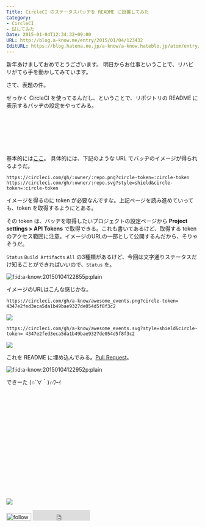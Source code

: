 ```yaml
---
Title: CircleCI のステータスバッヂを README に設置してみた
Category:
- CircleCI
- 試してみた
Date: 2015-01-04T12:34:32+09:00
URL: http://blog.a-know.me/entry/2015/01/04/123432
EditURL: https://blog.hatena.ne.jp/a-know/a-know.hateblo.jp/atom/entry/8454420450078988217
---
```


新年あけましておめでとうございます。
明日からお仕事ということで、リハビリがてら手を動かしてみています。

さて、表題の件。

せっかく CircleCI を使ってるんだし、ということで、リポジトリの README に表示するバッヂの設定をやってみる。



<!-- more -->

<script async src="//pagead2.googlesyndication.com/pagead/js/adsbygoogle.js"></script>
<!-- article-top -->
<ins class="adsbygoogle"
     style="display:inline-block;width:728px;height:90px"
     data-ad-client="ca-pub-3463034538369189"
     data-ad-slot="8367620130"></ins>
<script>
(adsbygoogle = window.adsbygoogle || []).push({});
</script>


基本的には[ここ](https://circleci.com/docs/status-badges)。
具体的には、下記のような URL でバッヂのイメージが得られるようだ。

`https://circleci.com/gh/:owner/:repo.png?circle-token=:circle-token`
`https://circleci.com/gh/:owner/:repo.svg?style=shield&circle-token=:circle-token`

イメージを得るのに token が必要なんですな。上記ページを読み進めていっても、token を取得するようにとある。

その token は、バッヂを取得したいプロジェクトの設定ページから <b>Project settings > API Tokens</b> で取得できる。これも書いてあるけど、取得する token のアクセス範囲に注意。イメージのURLの一部として公開するんだから、そりゃそうだ。

`Status` `Build Artifacts` `All` の3種類があるけど、今回は文字通りステータスだけ知ることができればいいので、`Status` を。


<p><span itemscope itemtype="http://schema.org/Photograph"><img src="http://cdn-ak.f.st-hatena.com/images/fotolife/a/a-know/20150104/20150104122855.png" alt="f:id:a-know:20150104122855p:plain" title="f:id:a-know:20150104122855p:plain" class="hatena-fotolife" itemprop="image"></span></p>


イメージのURLはこんな感じかな。

`https://circleci.com/gh/a-know/awesome_events.png?circle-token= 4347e2fed3eca5da1b49bae9327de054d5f8f3c2`

<img src="https://circleci.com/gh/a-know/awesome_events.png?circle-token= 4347e2fed3eca5da1b49bae9327de054d5f8f3c2">

`https://circleci.com/gh/a-know/awesome_events.svg?style=shield&circle-token= 4347e2fed3eca5da1b49bae9327de054d5f8f3c2`

<img src="https://circleci.com/gh/a-know/awesome_events.svg?style=shield&circle-token= 4347e2fed3eca5da1b49bae9327de054d5f8f3c2">

これを README に埋め込んでみる。[Pull Request](https://github.com/a-know/awesome_events/pull/6)。



<p><span itemscope itemtype="http://schema.org/Photograph"><img src="http://cdn-ak.f.st-hatena.com/images/fotolife/a/a-know/20150104/20150104122952.png" alt="f:id:a-know:20150104122952p:plain" title="f:id:a-know:20150104122952p:plain" class="hatena-fotolife" itemprop="image"></span></p>


できーた (∩´∀｀)∩ﾜｰｲ


<div>
<br>
<script async src="//pagead2.googlesyndication.com/pagead/js/adsbygoogle.js"></script>
<!-- article-bottom2 -->
<ins class="adsbygoogle"
     style="display:inline-block;width:300px;height:250px"
     data-ad-client="ca-pub-3463034538369189"
     data-ad-slot="5274552934"></ins>
<script>
(adsbygoogle = window.adsbygoogle || []).push({});
</script>

<a href="http://bit.ly/grassgraph" target='blank' rel="nofollow"><img src="https://cdn-ak.f.st-hatena.com/images/fotolife/a/a-know/20170405/20170405220342.png"></a>
<br>
</div>

<div>
<a href='http://cloud.feedly.com/#subscription%2Ffeed%2Fhttp%3A%2F%2Fblog.a-know.me%2Ffeed'  target='blank'><img id='feedlyFollow' src='http://s3.feedly.com/img/follows/feedly-follow-rectangle-volume-small_2x.png' alt='follow us in feedly' width='65' height='20'></a>



<iframe src="http://blog.hatena.ne.jp/a-know/a-know.hateblo.jp/subscribe/iframe" allowtransparency="true" frameborder="0" scrolling="no" width="150" height="28"></iframe>
</div>
